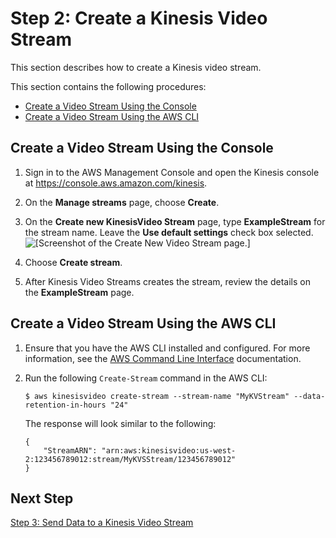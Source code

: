 # Step 2: Create a Kinesis Video Stream<a name="gs-createstream"></a>

This section describes how to create a Kinesis video stream\.

This section contains the following procedures:
+ [Create a Video Stream Using the Console](#gs-createstream-console)
+ [Create a Video Stream Using the AWS CLI](#gs-createstream-cli)

## Create a Video Stream Using the Console<a name="gs-createstream-console"></a>

1. Sign in to the AWS Management Console and open the Kinesis console at [https://console\.aws\.amazon\.com/kinesis](https://console.aws.amazon.com/kinesis)\.

1. On the **Manage streams** page, choose **Create**\.

1. On the **Create new KinesisVideo Stream** page, type **ExampleStream** for the stream name\. Leave the **Use default settings** check box selected\.   
![\[Screenshot of the Create New Video Stream page.\]](http://docs.aws.amazon.com/kinesisvideostreams/latest/dg/images/gs-10.png)

1. Choose **Create stream**\.

1. After Kinesis Video Streams creates the stream, review the details on the **ExampleStream** page\.

## Create a Video Stream Using the AWS CLI<a name="gs-createstream-cli"></a>

1. Ensure that you have the AWS CLI installed and configured\. For more information, see the [AWS Command Line Interface](https://docs.aws.amazon.com/cli/latest/userguide/) documentation\.

1. Run the following `Create-Stream` command in the AWS CLI: 

   ```
   $ aws kinesisvideo create-stream --stream-name "MyKVStream" --data-retention-in-hours "24"
   ```

   The response will look similar to the following:

   ```
   {
       "StreamARN": "arn:aws:kinesisvideo:us-west-2:123456789012:stream/MyKVSStream/123456789012"
   }
   ```

## Next Step<a name="gs-next-step-3"></a>

[Step 3: Send Data to a Kinesis Video Stream](gs-send-data.md)